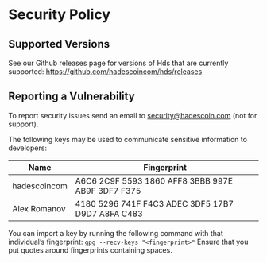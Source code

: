 # Security Policy

## Supported Versions

See our Github releases page for versions of Hds that are currently supported: https://github.com/hadescoincom/hds/releases

## Reporting a Vulnerability

To report security issues send an email to security@hadescoin.com (not for support).

The following keys may be used to communicate sensitive information to developers:

| Name | Fingerprint |
|------|-------------|
| hadescoincom | A6C6 2C9F 5593 1860 AFF8 3BBB 997E AB9F 3DF7 F375 |
| Alex Romanov | 4180 5296 741F F4C3 ADEC 3DF5 17B7 D9D7 A8FA C483 |


You can import a key by running the following command with that individual’s fingerprint: `gpg --recv-keys "<fingerprint>"` Ensure that you put quotes around fingerprints containing spaces.
